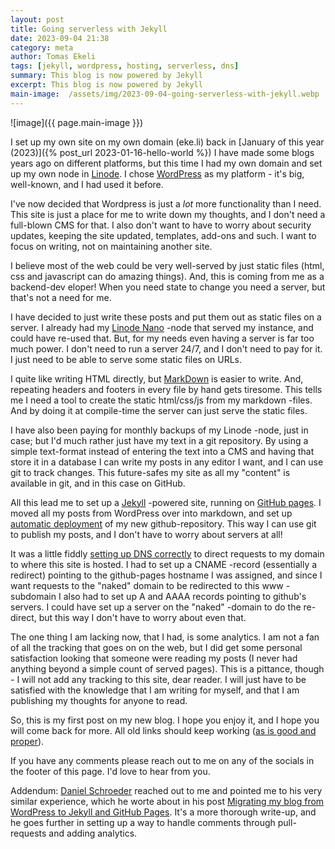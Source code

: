 ```yaml
---
layout: post
title: Going serverless with Jekyll
date: 2023-09-04 21:38
category: meta
author: Tomas Ekeli
tags: [jekyll, wordpress, hosting, serverless, dns]
summary: This blog is now powered by Jekyll
excerpt: This blog is now powered by Jekyll
main-image:  /assets/img/2023-09-04-going-serverless-with-jekyll.webp
---
```


![image]({{ page.main-image }})

I set up my own site on my own domain (eke.li) back in [January of this year (2023)]({% post_url 2023-01-16-hello-world %}) I have made some blogs years ago on different platforms, but this time I had my own domain and set up my own node in [Linode](https://www.linode.com/). I chose [WordPress](https://wordpress.com) as my platform - it's big, well-known, and I had used it before.

I've now decided that Wordpress is just a *lot* more functionality than I need. This site is just a place for me to write down my thoughts, and I don't need a full-blown CMS for that. I also don't want to have to worry about security updates, keeping the site updated, templates, add-ons and such. I want to focus on writing, not on maintaining another site.

I believe most of the web could be very well-served by just static files (html, css and javascript can do amazing things). And, this is coming from me as a backend-dev eloper! When you need state to change you need a server, but that's not a need for me.

I have decided to just write these posts and put them out as static files on a server. I already had my [Linode Nano](https://www.linode.com/community/questions/211/what-is-a-nanode) -node that served my instance, and could have re-used that. But, for my needs even having a server is far too much power. I don't need to run a server 24/7, and I don't need to pay for it. I just need to be able to serve some static files on URLs.

I quite like writing HTML directly, but [MarkDown](https://daringfireball.net/projects/markdown/) is easier to write. And, repeating headers and footers in every file by hand gets tiresome. This tells me I need a tool to create the static html/css/js from my markdown -files. And by doing it at compile-time the server can just serve the static files.

I have also been paying for monthly backups of my Linode -node, just in case; but I'd much rather just have my text in a git repository. By using a simple text-format instead of entering the text into a CMS and having that store it in a database I can write my posts in any editor I want, and I can use git to track changes. This future-safes my site as all my "content" is available in git, and in this case on GitHub.

All this lead me to set up a [Jekyll](https://github.com/jekyll/jekyll) -powered site, running on [GitHub pages](https://docs.github.com/en/pages/setting-up-a-github-pages-site-with-jekyll/about-github-pages-and-jekyll). I moved all my posts from WordPress over into markdown, and set up [automatic deployment](https://docs.github.com/en/pages/getting-started-with-github-pages/configuring-a-publishing-source-for-your-github-pages-site) of my new github-repository. This way I can use git to publish my posts, and I don't have to worry about servers at all!

It was a little fiddly [setting up DNS correctly](https://docs.github.com/en/pages/configuring-a-custom-domain-for-your-github-pages-site/managing-a-custom-domain-for-your-github-pages-site) to direct requests to my domain to where this site is hosted. I had to set up a CNAME -record (essentially a redirect) pointing to the github-pages hostname I was assigned, and since I want requests to the "naked" domain to be redirected to this www -subdomain I also had to set up A and AAAA records pointing to github's servers. I could have set up a server on the "naked" -domain to do the re-direct, but this way I don't have to worry about even that.

The one thing I am lacking now, that I had, is some analytics. I am not a fan of all the tracking that goes on on the web, but I did get some personal satisfaction looking that someone were reading my posts (I never had anything beyond a simple count of served pages). This is a pittance, though - I will not add any tracking to this site, dear reader. I will just have to be satisfied with the knowledge that I am writing for myself, and that I am publishing my thoughts for anyone to read.

So, this is my first post on my new blog. I hope you enjoy it, and I hope you will come back for more. All old links should keep working ([as is good and proper](https://www.w3.org/Provider/Style/URI)).

If you have any comments please reach out to me on any of the socials in the footer of this page. I'd love to hear from you.

Addendum: [Daniel Schroeder](https://hachyderm.io/@deadlydog) reached out to me and pointed me to his very similar experience, which he worte about in his post [Migrating my blog from WordPress to Jekyll and GitHub Pages](https://blog.danskingdom.com/Migrating-my-blog-from-WordPress-to-Jekyll-and-GitHub-Pages/). It's a more thorough write-up, and he goes further in setting up a way to handle comments through pull-requests and adding analytics.

